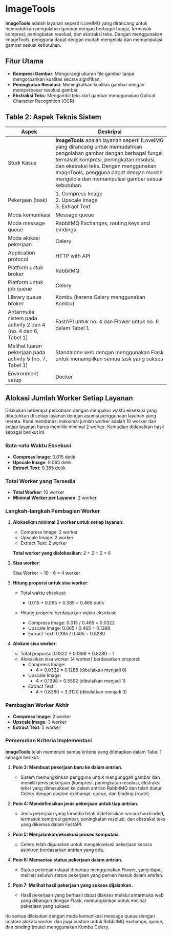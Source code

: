 # ImageTools

**ImageTools** adalah layanan seperti iLoveIMG yang dirancang untuk memudahkan pengolahan gambar dengan berbagai fungsi, termasuk kompresi, peningkatan resolusi, dan ekstraksi teks. Dengan menggunakan ImageTools, pengguna dapat dengan mudah mengelola dan memanipulasi gambar sesuai kebutuhan.

## Fitur Utama

- **Kompresi Gambar**: Mengurangi ukuran file gambar tanpa mengorbankan kualitas secara signifikan.
- **Peningkatan Resolusi**: Meningkatkan kualitas gambar dengan memperbesar resolusi gambar.
- **Ekstraksi Teks**: Mengambil teks dari gambar menggunakan Optical Character Recognition (OCR).

## Table 2: Aspek Teknis Sistem

| Aspek                                                         | Deskripsi                                                                                                                                                                                                                                                                                                    |
|---------------------------------------------------------------|--------------------------------------------------------------------------------------------------------------------------------------------------------------------------------------------------------------------------------------------------------------------------------------------------------------|
| Studi Kasus                                                   | **ImageTools** adalah layanan seperti iLoveIMG yang dirancang untuk memudahkan pengolahan gambar dengan berbagai fungsi, termasuk kompresi, peningkatan resolusi, dan ekstraksi teks. Dengan menggunakan ImageTools, pengguna dapat dengan mudah mengelola dan memanipulasi gambar sesuai kebutuhan. |
| Pekerjaan (task)                                              | 1. Compress Image  <br> 2. Upscale Image  <br> 3. Extract Text                                                                                                                                                                                                                                               |
| Moda komunikasi                                               | Message queue                                                                                                                                                                                                                                                                                                |
| Moda message queue                                            | RabbitMQ Exchanges, routing keys and bindings                                                                                                                                                                                                                                                                |
| Moda alokasi pekerjaan                                        | Celery                                                                                                                                                                                                                                                                                                       |
| Application protocol                                          | HTTP with API                                                                                                                                                                                                                                                                                                |
| Platform untuk broker                                         | RabbitMQ                                                                                                                                                                                                                                                                                                     |
| Platform untuk job queue                                      | Celery                                                                                                                                                                                                                                                                                                       |
| Library queue broker                                          | Kombu (karena Celery menggunakan Kombu)                                                                                                                                                                                                                                                                      |
| Antarmuka sistem pada activity 2 dan 4 (no. 4 dan 6, Tabel 1) | FastAPI untuk no. 4 dan Flower untuk no. 6 dalam Tabel 1                                                                                                                                                                                                                                                     |
| Melihat luaran pekerjaan pada activity 5 (no. 7, Tabel 1)                     | Standalone web dengan menggunakan Flask untuk menampilkan semua task yang sukses                                                                                                                                                                                                                             |
| Environment setup                                             | Docker                                                                                                                                                                                                                                                                                                       |


## Alokasi Jumlah Worker Setiap Layanan

Dilakukan beberapa percobaan dengan mengukur waktu eksekusi yang dibutuhkan di setiap layanan dengan asumsi penggunaan layanan yang merata. Kami membatasi maksimal jumlah worker adalah 10 worker dan setiap layanan harus memiliki minimal 2 worker. Kemudian didapatkan hasil sebagai berikut ini.

### Rata-rata Waktu Eksekusi
- **Compress Image**: 0.015 detik
- **Upscale Image**: 0.065 detik
- **Extract Text**: 0.385 detik

### Total Worker yang Tersedia
- **Total Worker**: 10 worker
- **Minimal Worker per Layanan**: 2 worker

### Langkah-langkah Pembagian Worker

1. **Alokasikan minimal 2 worker untuk setiap layanan**:
   - Compress Image: 2 worker
   - Upscale Image: 2 worker
   - Extract Text: 2 worker

   **Total worker yang dialokasikan**: 2 + 2 + 2 = 6

2. **Sisa worker**: 

   Sisa Worker = 10 - 6 = 4 worker

3. **Hitung proporsi untuk sisa worker**:
   - Total waktu eksekusi: 

     - 0.015 + 0.065 + 0.385 = 0.465 detik

   - Hitung proporsi berdasarkan waktu eksekusi:
     - Compress Image: 0.015 / 0.465 = 0.0322
     - Upscale Image: 0.065 / 0.465 = 0.1398
     - Extract Text: 0.385 / 0.465 = 0.8280

4. **Alokasi sisa worker**:
   - Total proporsi: 0.0322 + 0.1398 + 0.8280 = 1
   - Alokasikan sisa worker (4 worker) berdasarkan proporsi:
     - Compress Image:
       - 4 * 0.0322 = 0.1288 (dibulatkan menjadi 0)
     - Upscale Image:
       - 4 * 0.1398 = 0.5592 (dibulatkan menjadi 1)
     - Extract Text:
       - 4 * 0.8280 = 3.3120 (dibulatkan menjadi 3)

### Pembagian Worker Akhir
- **Compress Image**: 2 worker
- **Upscale Image**: 3 worker
- **Extract Text**: 5 worker

### Pemenuhan Kriteria Implementasi

**ImageTools** telah memenuhi semua kriteria yang ditetapkan dalam Tabel 1 sebagai berikut:

1. **Poin 3: Membuat pekerjaan baru ke dalam antrian.**
   - Sistem memungkinkan pengguna untuk mengunggah gambar dan memilih jenis pekerjaan (kompresi, peningkatan resolusi, ekstraksi teks) yang dimasukkan ke dalam antrian RabbitMQ dan telah diatur Celery dengan custom exchange, queue, dan binding (route).

2. **Poin 4: Mendefinisikan jenis pekerjaan untuk tiap antrian.**
   - Jenis pekerjaan yang tersedia telah didefinisikan secara hardcoded, termasuk kompresi gambar, peningkatan resolusi, dan ekstraksi teks yang dikemas dalam FastAPI.

3. **Poin 5: Menjalankan/eksekusi proses komputasi.**
   - Celery telah digunakan untuk mengeksekusi pekerjaan secara asinkron berdasarkan antrian yang ada.

4. **Poin 6: Memantau status pekerjaan dalam antrian.**
   - Status pekerjaan dapat dipantau menggunakan Flower, yang dapat melihat seluruh status pekerjaan yang pernah masuk dalam antrian.

5. **Poin 7: Melihat hasil pekerjaan yang sukses dijalankan.**
   - Hasil pekerjaan yang berhasil dapat diakses melalui antarmuka web yang dibangun dengan Flask, memungkinkan untuk melihat pekerjaan yang sukses.

Itu semua dilakukan dengan moda komunikasi message queue dengan custom alokasi worker dan juga custom untuk RabbitMQ exchange, queue, dan binding (route) menggunakan Kombu Celery.